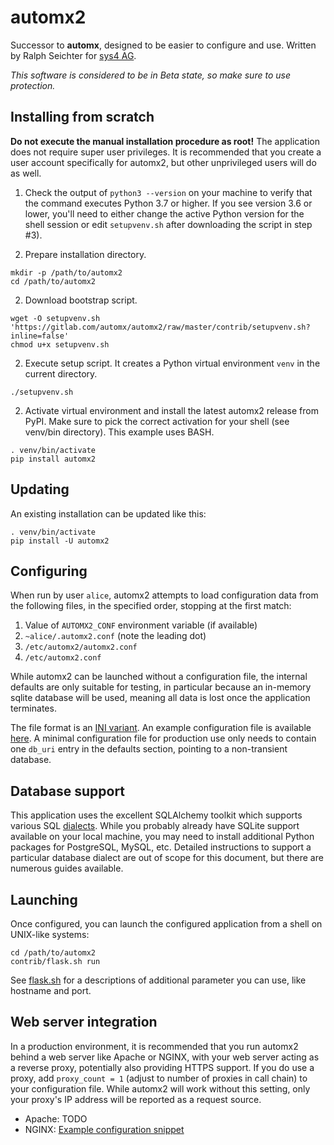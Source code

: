 # automx2

Successor to **automx**, designed to be easier to configure and use.
Written by Ralph Seichter for [sys4 AG](https://sys4.de/).

_This software is considered to be in Beta state, so make sure to use protection._

## Installing from scratch

**Do not execute the manual installation procedure as root!** The application does not require super user
privileges. It is recommended that you create a user account specifically for automx2, but other unprivileged users
will do as well.

1. Check the output of `python3 --version` on your machine to verify that the command executes Python 3.7 or higher.
If you see version 3.6 or lower, you'll need to either change the active Python version for the shell session or edit
`setupvenv.sh` after downloading the script in step #3).

2. Prepare installation directory.
```shell
mkdir -p /path/to/automx2
cd /path/to/automx2
```

2. Download bootstrap script.
```shell
wget -O setupvenv.sh 'https://gitlab.com/automx/automx2/raw/master/contrib/setupvenv.sh?inline=false'
chmod u+x setupvenv.sh
```

2. Execute setup script. It creates a Python virtual environment `venv` in the current directory.
```shell
./setupvenv.sh
```

2. Activate virtual environment and install the latest automx2 release from PyPI. Make sure to pick the correct
activation for your shell (see venv/bin directory). This example uses BASH.
```shell
. venv/bin/activate
pip install automx2
```

## Updating

An existing installation can be updated like this:
```shell
. venv/bin/activate
pip install -U automx2
```

## Configuring

When run by user `alice`, automx2 attempts to load configuration data from the following files, in the specified order,
stopping at the first match:

1. Value of `AUTOMX2_CONF` environment variable (if available)
2. `~alice/.automx2.conf` (note the leading dot)
2. `/etc/automx2/automx2.conf`
2. `/etc/automx2.conf`

While automx2 can be launched without a configuration file, the internal defaults are only suitable for testing, in
particular because an in-memory sqlite database will be used, meaning all data is lost once the application terminates.

The file format is an [INI variant](https://docs.python.org/3.7/library/configparser.html#supported-ini-file-structure).
An example configuration file is available [here](contrib/automx2-sample.conf). A minimal configuration file for
production use only needs to contain one `db_uri` entry in the defaults section, pointing to a non-transient database.

## Database support

This application uses the excellent SQLAlchemy toolkit which supports various SQL
[dialects](https://docs.sqlalchemy.org/dialects/). While you probably already have SQLite support available on your
local machine, you may need to install additional Python packages for PostgreSQL, MySQL, etc. Detailed instructions
to support a particular database dialect are out of scope for this document, but there are numerous guides available.

## Launching

Once configured, you can launch the configured application from a shell on UNIX-like systems:

```shell
cd /path/to/automx2
contrib/flask.sh run
```

See [flask.sh](contrib/flask.sh) for a descriptions of additional parameter you can use, like hostname and port.

## Web server integration

In a production environment, it is recommended that you run automx2 behind a web server like Apache or NGINX, with
your web server acting as a reverse proxy, potentially also providing HTTPS support. If you do use a proxy, add
`proxy_count = 1` (adjust to number of proxies in call chain) to your configuration file. While automx2 will work
without this setting, only your proxy's IP address will be reported as a request source.

* Apache: TODO
* NGINX: [Example configuration snippet](contrib/nginx-sample.conf)
